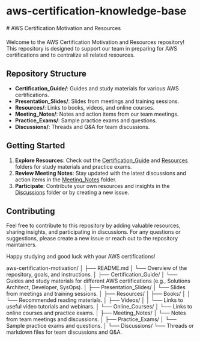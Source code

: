 # aws-certification-knowledge-base

# AWS Certification Motivation and Resources

Welcome to the AWS Certification Motivation and Resources repository! This repository is designed to support our team in preparing for AWS certifications and to centralize all related resources.

## Repository Structure

- **Certification_Guide/**: Guides and study materials for various AWS certifications.
- **Presentation_Slides/**: Slides from meetings and training sessions.
- **Resources/**: Links to books, videos, and online courses.
- **Meeting_Notes/**: Notes and action items from our team meetings.
- **Practice_Exams/**: Sample practice exams and questions.
- **Discussions/**: Threads and Q&A for team discussions.

## Getting Started

1. **Explore Resources**: Check out the [Certification_Guide](./Certification_Guide) and [Resources](./Resources) folders for study materials and practice exams.
2. **Review Meeting Notes**: Stay updated with the latest discussions and action items in the [Meeting_Notes](./Meeting_Notes) folder.
3. **Participate**: Contribute your own resources and insights in the [Discussions](./Discussions) folder or by creating a new issue.

## Contributing

Feel free to contribute to this repository by adding valuable resources, sharing insights, and participating in discussions. For any questions or suggestions, please create a new issue or reach out to the repository maintainers.

Happy studying and good luck with your AWS certifications!


aws-certification-motivation/
│
├── README.md
│   └── Overview of the repository, goals, and instructions.
│
├── Certification_Guide/
│   └── Guides and study materials for different AWS certifications (e.g., Solutions Architect, Developer, SysOps).
│
├── Presentation_Slides/
│   └── Slides from meetings and training sessions.
│
├── Resources/
│   ├── Books/
│   │   └── Recommended reading materials.
│   ├── Videos/
│   │   └── Links to useful video tutorials and webinars.
│   └── Online_Courses/
│       └── Links to online courses and practice exams.
│
├── Meeting_Notes/
│   └── Notes from team meetings and discussions.
│
├── Practice_Exams/
│   └── Sample practice exams and questions.
│
└── Discussions/
    └── Threads or markdown files for team discussions and Q&A.

